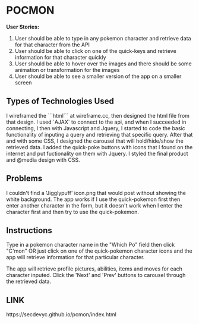 <h1>POCMON</h1>

<b>User Stories:</b>
1. User should be able to type in any pokemon character and retrieve data for that character from the API
2. User should be able to click on one of the quick-keys and retrieve information for that character quickly
3. User should be able to hover over the images and there should be some animation or transformation for the images
4. User should be able to see a smaller version of the app on a smaller screen


<h2>Types of Technologies Used</h2>
I wireframed the ```html``` at wireframe.cc, then designed the html file from that design. 
I used `AJAX` to connect to the api, and when I succeeded in connecting, I then with Javascript and Jquery, I started to code the basic functionality of inputing a query and retrieving that specific query. After that and with some CSS, I designed the carousel that will hold/hide/show the retrieved data. I added the quick-poke buttons with icons that I found on the internet and put fuctionality on them with Jquery. I styled the final product and @media design with CSS. 

<h2>Problems</h2>
I couldn't find a 'Jigglypuff' icon.png that would post without showing the white background. 
The app works if I use the quick-pokemon first then enter another character in the form, but it doesn't work when I enter the character first and then try to use the quick-pokemon.

<h2>Instructions</h2>
Type in a pokemon character name in the "Which Po" field then click "C'mon"
OR
just click on one of the quick-pokemon character icons and the app will retrieve information for that particular character. 

The app will retrieve profile pictures, abilities, items and moves for each character inputed. Click the 'Next' and 'Prev' buttons to carousel through the retrieved data. 

<h2>LINK</h2>
https://secdevyc.github.io/pcmon/index.html

